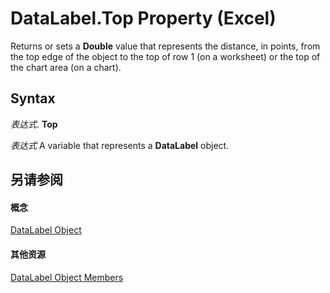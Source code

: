 
# DataLabel.Top Property (Excel)

Returns or sets a  **Double** value that represents the distance, in points, from the top edge of the object to the top of row 1 (on a worksheet) or the top of the chart area (on a chart).


## Syntax

 _表达式_. **Top**

 _表达式_ A variable that represents a **DataLabel** object.


## 另请参阅


#### 概念


[DataLabel Object](bb342572-8761-b326-548a-98455172f9a8.md)
#### 其他资源


[DataLabel Object Members](http://msdn.microsoft.com/library/176c4f7f-c6ef-c8cb-3983-6dd39435f793%28Office.15%29.aspx)